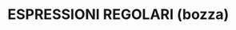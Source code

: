 ESPRESSIONI REGOLARI (bozza)
====

<!-- toc >
- [A cosa serve un'espressione regolare](#a-cosa-serve-un-espressione-regolare)
- [Metacaratteri](#metacaratteri)
- [Set di caratteri](#set-di-caratteri)
- [Set di catatteri... in breve!](#set-di-catatteri-in-breve-)
- [Flag](#flag)
<\!-- /toc -- >

## A cosa serve un'espressione regolare

Serve a cercare un pattern di caratteri all'interno di un testo.


## Metacaratteri

| Carattere | Descrizione | Esempio | Testo in cui cercare | Dove testare | 
| :--: | --| --| --| --|
| ^pattern | Il pattern inizia con | ^cupcake | cupcake e cheesecake! | Prova su https://regexr.com/ |
| pattern$ | Il pattern termina con | cacke!$ | cupcake e cheesecake! | Prova su https://regexr.com/ |
| . | Qualsiasi carattere | cup...e | cupcake e cheesecake! | Prova su https://regexr.com/ |
| pattern* | Zero o più caratteri presenti | ca* | cupcake e cheesecake! | Prova su https://regexr.com/ |
| pattern+ | Uno o più caratteri presenti | che+se | cupcake e cheesecake! | Prova su https://regexr.com/ |
| pattern? | Zero o un pattern | e? | cupcake e cheesecake! | Prova su https://regexr.com/ |
| pattern1\|pattern2 | Trova o il primo pattern o il secondo | cup\|cheese | cupcake e cheesecake! | Prova su https://regexr.com/ |
| (abc) | tutti i caratteri compresi nelle parentesi in quell'ordine | (cake) | cupcake e cheesecake! | Prova su https://regexr.com/ |
| pattern{n} | Esattamente un numero n di caratteri | e{2} | cupcake e cheesecake! | Prova su https://regexr.com/ |
| pattern{n,} | n o più caratteri | e{1,} | cupcake e cheesecake! | Prova su https://regexr.com/ |
| pattern{n,m} | Da n ad m caratteri | e{1,3} | cupcake e cheesecake! | Prova su https://regexr.com/ |


## Set di caratteri

| Carattere | Descrizione | Esempio | Testo in cui cercare | Dove testare | 
| :--: | --| --| --| --| 
| [] | Un set di catatteri (compresi gli estremi) | [c-u] | Mangerò 10 cupcake e 5 fette di cheesecake! | Prova su https://regexr.com/ |
| [abc] | viene cercato uno dei caratteri presenti nelle [] | [aeu] | Mangerò 10 cupcake e 5 fette di cheesecake! |Prova su https://regexr.com/ |
| [a-z] | vengono cercati tutti i caratteri minuscoli compresi nelle [] | [a-z] | Mangerò 10 cupcake e 5 fette di cheesecake! | Prova su https://regexr.com/ |
| [A-Z] | vengono cercati tutti i caratteri maiuscoli compresi nelle [] | [A-Z] | Mangerò 10 cupcake e 5 fette di cheesecake!! | Prova su https://regexr.com/ |
| [a-zA-Z] | vengono cercati tutti i caratteri maiuscoli o maiuscoli compresi nelle [] | [A-Mc-z]| Mangerò 10 cupcake e 5 fette di cheesecake!! | Prova su https://regexr.com/ |
| [^pattern] | Tutto tranne i caratteri compresi nelle [] | [^a-z] | Mangerò 10 cupcake e 5 fette di cheesecake! | Prova su https://regexr.com/ |
| [0123] | viene cercato uno dei numeri presenti nelle [] | [01] | Mangerò 10 cupcake e 5 fette di cheesecake! | Prova su https://regexr.com/ |
| [0-9] |  vengono cercati tutti i numeri compresi tra le [] | [5-9] | Mangerò 10 cupcake e 5 fette di cheesecake! | Prova su https://regexr.com/ |


## Set di catatteri... in breve!

| Carattere | Descrizione | Esempio | Testo in cui cercare | Dove testare | 
| :--: | --| --| --| --| 
| \w | Trova qualsiasi carattere alfanumerico | \w | Mangerò 10 cupcake e 5 fette di cheesecake! | Prova su https://regexr.com/ |
| \W | Trova qualsiasi carattere non alfanumerico | \W | Mangerò 10 cupcake e 5 fette di cheesecake! | Prova su https://regexr.com/ |
| \d | Trova qualsiasi carattere numerico | \d | Mangerò 10 cupcake e 5 fette di cheesecake! | Prova su https://regexr.com/ |
| \D | Trova qualsiasi carattere non numerico  | \D | Mangerò 10 cupcake e 5 fette di cheesecake! | Prova su https://regexr.com/ |
| \s | Trova qualsiasi spazio nel testo | \s | Mangerò 10 cupcake e 5 fette di cheesecake! | Prova su https://regexr.com/ |
| \S | Trova qualsiasi carattere che non sia lo spazio | \S | Mangerò 10 cupcake e 5 fette di cheesecake! | Prova su https://regexr.com/ |
| (pattern)\b | Trova le parole che terminano con (caratteri) | (e)\b | Mangerò 10 cupcake e 5 fette di cheesecake! | Prova su https://regexr.com/ |
| \b(pattern) | Trova le parole che iniziano con (caratteri) | \b(c) | Mangerò 10 cupcake e 5 fette di cheesecake! | Prova su https://regexr.com/ |


## Flag

| Flag | Descrizione | Esempio | Testo in cui cercare | Dove testare | 
| :--: | --| --| --| --| 
| pattern/g | global: cerca in tutto il testo | cupcake/g | Mangerò 10 cupcake e 5 fette di cheesecake! | Prova su https://regexr.com/ |
| pattern/m  | multiline: cerca in tutte le righe del testo | cupcake/m | Mangerò 10 cupcake e 5 fette di cheesecake! | Prova su https://regexr.com/ |
| pattern/i | case insensitive: cerca ignorando le lettere se sono maiuscole o minuscole | cupcake/i | Mangerò 10 cupcake e 5 fette di cheesecake! | Prova su https://regexr.com/ |
